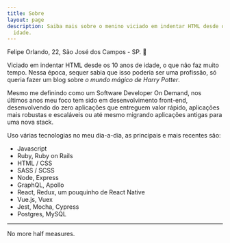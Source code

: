 ```yaml
---
title: Sobre
layout: page
description: Saiba mais sobre o menino viciado em indentar HTML desde os 10 anos de
  idade.
---
```


Felipe Orlando, 22, São José dos Campos - SP. 🤘

Viciado em indentar HTML desde os 10 anos de idade, o que não faz muito tempo. Nessa época, sequer sabia que isso poderia ser uma profissão, só queria fazer um blog sobre *o mundo mágico de Harry Potter*.

Mesmo me definindo como um Software Developer On Demand, nos últimos anos meu foco tem sido em desenvolvimento front-end, desenvolvendo do zero aplicações que entreguem valor rápido, aplicações mais robustas e escaláveis ou até mesmo migrando aplicações antigas para uma nova stack.

Uso várias tecnologias no meu dia-a-dia, as principais e mais recentes são:
- Javascript
- Ruby, Ruby on Rails
- HTML / CSS
- SASS / SCSS
- Node, Express
- GraphQL, Apollo
- React, Redux, um pouquinho de React Native
- Vue.js, Vuex
- Jest, Mocha, Cypress
- Postgres, MySQL

---

No more half measures.